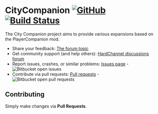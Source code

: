 # CityCompanion [![GitHub](https://img.shields.io/github/license/RelaperCrystal/CityCompanion)](COPYING)[![Build Status](https://dev.azure.com/HotWorkshop/CityCompanion-CI/_apis/build/status/RelaperCrystal.citycompanion%20(1)?branchName=main)](https://dev.azure.com/HotWorkshop/CityCompanion-CI/_build/latest?definitionId=13&branchName=main)

The City Companion project aims to provide various expansions based on the PlayerCompanion mod.

* Share your feedback: [The forum topic](https://hardboardrc.foru.ms/3-wipsrc-only-citycompanion/)
* Get community support (and help others): [HardChannel discussions forum](https://hardboardrc.foru.ms/?tag_id=3)
* Report issues, crashes, or similar problems: [Issues page](https://bitbucket.org/RelaperCrystal/citycompanion/issues?status=new&status=open) - ![Bitbucket open issues](https://img.shields.io/bitbucket/issues/RelaperCrystal/CityCompanion)
* Contribute via pull requests: [Pull requests](https://bitbucket.org/RelaperCrystal/citycompanion/pull-requests/) - ![Bitbucket open pull requests](https://img.shields.io/bitbucket/pr/RelaperCrystal/CityCompanion)

## Contributing

Simply make changes via **Pull Requests**.
